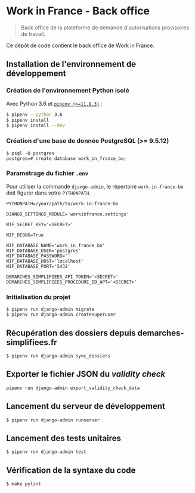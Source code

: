 # Work in France - Back office

> Back office de la plateforme de demande d'autorisations provisoires de travail.

Ce dépôt de code contient le back office de Work in France.

## Installation de l'environnement de développement

### Création de l'environnement Python isolé

Avec Python 3.6 et [`pipenv (>=11.8.3)`](https://github.com/pypa/pipenv) :

```bash
$ pipenv --python 3.6
$ pipenv install
$ pipenv install --dev
```

### Création d'une base de donnée PostgreSQL (>= 9.5.12)

```shell
$ psql -U postgres
postgres=# create database work_in_france_bo;
```

### Paramétrage du fichier `.env`

Pour utiliser la commande `django-admin`, le répertoire `work-in-france-bo` doit figurer dans votre `PYTHONPATH`.

    PYTHONPATH=/your/path/to/work-in-france-bo

    DJANGO_SETTINGS_MODULE='workinfrance.settings'

    WIF_SECRET_KEY='<SECRET>'

    WIF_DEBUG=True

    WIF_DATABASE_NAME='work_in_france_bo'
    WIF_DATABASE_USER='postgres'
    WIF_DATABASE_PASSWORD=''
    WIF_DATABASE_HOST='localhost'
    WIF_DATABASE_PORT='5432'

    DEMARCHES_SIMPLIFIEES_API_TOKEN='<SECRET>'
    DEMARCHES_SIMPLIFIEES_PROCEDURE_ID_APT='<SECRET>'

### Initialisation du projet

```shell
$ pipenv run django-admin migrate
$ pipenv run django-admin createsuperuser
```

## Récupération des dossiers depuis demarches-simplifiees.fr

```shell
$ pipenv run django-admin sync_dossiers
```

## Exporter le fichier JSON du *validity check*

```shell
pipenv run django-admin export_validity_check_data
```

## Lancement du serveur de développement

```shell
$ pipenv run django-admin runserver
```

## Lancement des tests unitaires

```shell
$ pipenv run django-admin test
```

## Vérification de la syntaxe du code

```shell
$ make pylint
```
